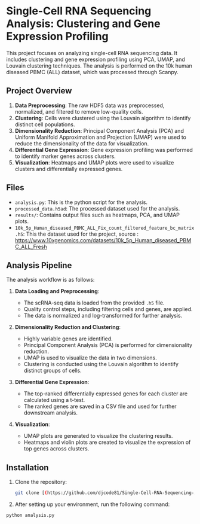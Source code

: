 # Single-Cell RNA Sequencing Analysis: Clustering and Gene Expression Profiling

This project focuses on analyzing single-cell RNA sequencing data. It includes clustering and gene expression profiling using PCA, UMAP, and Louvain clustering techniques. The analysis is performed on the 10k human diseased PBMC (ALL) dataset, which was processed through Scanpy.

## Project Overview

1. **Data Preprocessing**: The raw HDF5 data was preprocessed, normalized, and filtered to remove low-quality cells.
2. **Clustering**: Cells were clustered using the Louvain algorithm to identify distinct cell populations.
3. **Dimensionality Reduction**: Principal Component Analysis (PCA) and Uniform Manifold Approximation and Projection (UMAP) were used to reduce the dimensionality of the data for visualization.
4. **Differential Gene Expression**: Gene expression profiling was performed to identify marker genes across clusters.
5. **Visualization**: Heatmaps and UMAP plots were used to visualize clusters and differentially expressed genes.

## Files

- `analysis.py`: This is the python script for the analysis.
- `processed_data.h5ad`: The processed dataset used for the analysis.
- `results/`: Contains output files such as heatmaps, PCA, and UMAP plots.
- `10k_5p_Human_diseased_PBMC_ALL_Fix_count_filtered_feature_bc_matrix.h5`: This the dataset used for the project, source : https://www.10xgenomics.com/datasets/10k_5p_Human_diseased_PBMC_ALL_Fresh

## Analysis Pipeline

The analysis workflow is as follows:

1. **Data Loading and Preprocessing**:
   - The scRNA-seq data is loaded from the provided `.h5` file.
   - Quality control steps, including filtering cells and genes, are applied.
   - The data is normalized and log-transformed for further analysis.
   
2. **Dimensionality Reduction and Clustering**:
   - Highly variable genes are identified.
   - Principal Component Analysis (PCA) is performed for dimensionality reduction.
   - UMAP is used to visualize the data in two dimensions.
   - Clustering is conducted using the Louvain algorithm to identify distinct groups of cells.

3. **Differential Gene Expression**:
   - The top-ranked differentially expressed genes for each cluster are calculated using a t-test.
   - The ranked genes are saved in a CSV file and used for further downstream analysis.

4. **Visualization**:
   - UMAP plots are generated to visualize the clustering results.
   - Heatmaps and violin plots are created to visualize the expression of top genes across clusters.


## Installation

1. Clone the repository:
   ```bash
   git clone [(https://github.com/djcode81/Single-Cell-RNA-Sequencing-Analysis-Clustering-and-Gene-Expression-Profiling/tree/main)]
2. After setting up your environment, run the following command:

```bash
python analysis.py

